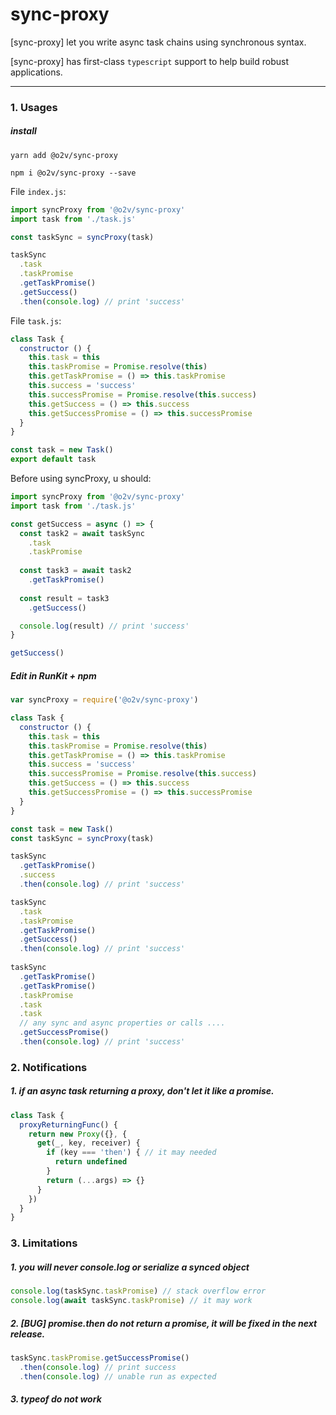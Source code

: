 # sync-proxy
[sync-proxy] let you write async task chains using synchronous syntax.

[sync-proxy] has first-class `typescript` support to help build robust applications. 

-----

### 1. Usages

##### install 

`yarn add @o2v/sync-proxy`  

`npm i @o2v/sync-proxy --save`

File `index.js`:
```javascript
import syncProxy from '@o2v/sync-proxy'
import task from './task.js'

const taskSync = syncProxy(task)

taskSync
  .task
  .taskPromise
  .getTaskPromise()
  .getSuccess()
  .then(console.log) // print 'success'

```

File `task.js`:
```javascript
class Task {
  constructor () {
    this.task = this
    this.taskPromise = Promise.resolve(this)
    this.getTaskPromise = () => this.taskPromise
    this.success = 'success'
    this.successPromise = Promise.resolve(this.success)
    this.getSuccess = () => this.success
    this.getSuccessPromise = () => this.successPromise
  }
}

const task = new Task()
export default task

```

Before using syncProxy, u should:
```javascript
import syncProxy from '@o2v/sync-proxy'
import task from './task.js'

const getSuccess = async () => {
  const task2 = await taskSync
    .task
    .taskPromise
  
  const task3 = await task2
    .getTaskPromise()
  
  const result = task3
    .getSuccess()

  console.log(result) // print 'success'
}

getSuccess()

```

##### Edit in RunKit + npm
```javascript
var syncProxy = require('@o2v/sync-proxy')

class Task {
  constructor () {
    this.task = this
    this.taskPromise = Promise.resolve(this)
    this.getTaskPromise = () => this.taskPromise
    this.success = 'success'
    this.successPromise = Promise.resolve(this.success)
    this.getSuccess = () => this.success
    this.getSuccessPromise = () => this.successPromise
  }
}

const task = new Task()
const taskSync = syncProxy(task)

taskSync
  .getTaskPromise()
  .success
  .then(console.log) // print 'success'

taskSync
  .task
  .taskPromise
  .getTaskPromise()
  .getSuccess()
  .then(console.log) // print 'success'
  
taskSync
  .getTaskPromise()
  .getTaskPromise()
  .taskPromise
  .task
  .task
  // any sync and async properties or calls ....
  .getSuccessPromise()
  .then(console.log) // print 'success'
```

### 2. Notifications

##### 1. if an async task returning a proxy, don't let it like a promise.
```javascript
class Task {
  proxyReturningFunc() {
    return new Proxy({}, {
      get(_, key, receiver) {
        if (key === 'then') { // it may needed
          return undefined
        }
        return (...args) => {}
      }
    })
  }
}
```

### 3. Limitations

##### 1. you will never console.log or serialize a synced object
```javascript
console.log(taskSync.taskPromise) // stack overflow error
console.log(await taskSync.taskPromise) // it may work
```
##### 2. [BUG] promise.then do not return a promise, it will be fixed in the next release.
```javascript
taskSync.taskPromise.getSuccessPromise()
  .then(console.log) // print success
  .then(console.log) // unable run as expected
```
##### 3. typeof do not work
